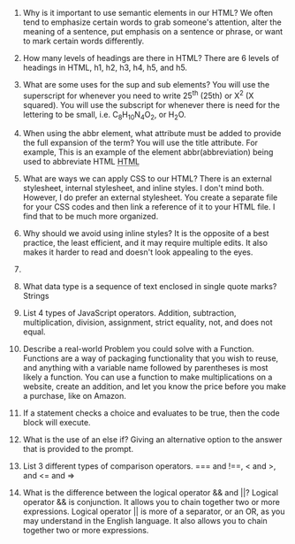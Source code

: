 1.	Why is it important to use semantic elements in our HTML? We often tend to emphasize certain words to grab someone's attention, alter the meaning of a sentence, put emphasis on a sentence or phrase, or want to mark certain words differently.
2.	How many levels of headings are there in HTML? There are 6 levels of headings in HTML, h1, h2, h3, h4, h5, and h5.
3.	What are some uses for the sup and sub elements? You will use the superscript for whenever you need to write 25<sup>th</sup> (25th) or X<sup>2</sup> (X squared). You will use the subscript for whenever there is need for the lettering to be small, i.e. C<sub>8</sub>H<sub>10</sub>N<sub>4</sub>O<sub>2</sub>, or H<sub>2</sub>O.
5.	When using the abbr element, what attribute must be added to provide the full expansion of the term? You will use the title attribute. For example, This is an example of the element abbr(abbreviation) being used to abbreviate HTML <abbr title="Hypertext Markup Language">HTML</abbr>

7.	What are ways we can apply CSS to our HTML? There is an external stylesheet, internal stylesheet, and inline styles. I don't mind both. However, I do prefer an external stylesheet. You create a separate file for your CSS codes and then link a reference of it to your HTML file. I find that to be much more organized.
8.	Why should we avoid using inline styles? It is the opposite of a best practice, the least efficient, and it may require multiple edits. It also makes it harder to read and doesn't look appealing to the eyes.
9.	
10.	What data type is a sequence of text enclosed in single quote marks? Strings
11.	List 4 types of JavaScript operators. Addition, subtraction, multiplication, division, assignment, strict equality, not, and does not equal.
12.	Describe a real-world Problem you could solve with a Function. Functions are a way of packaging functionality that you wish to reuse, and anything with a variable name followed by parentheses is most likely a function. You can use a function to make multiplications on a website, create an addition, and let you know the price before you make a purchase, like on Amazon.
13.	If a statement checks a choice and evaluates to be true, then the code block will execute.
14.	What is the use of an else if? Giving an alternative option to the answer that is provided to the prompt.
15.	List 3 different types of comparison operators. === and !==, < and >, and <= and =>
16.	What is the difference between the logical operator && and ||? Logical operator && is conjunction. It allows you to chain together two or more expressions. Logical operator || is more of a separator, or an OR, as you may understand in the English language. It also allows you to chain together two or more expressions.
